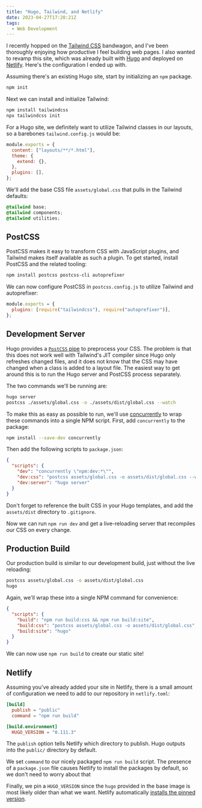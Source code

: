 ```yaml
---
title: "Hugo, Tailwind, and Netlify"
date: 2023-04-27T17:20:21Z
tags:
  - Web Development
---
```


I recently hopped on the [Tailwind CSS][tailwind] bandwagon, and I've been
thoroughly enjoying how productive I feel building web pages. I also wanted to
revamp this site, which was already built with [Hugo][hugo] and deployed on
[Netlify][netlify]. Here's the configuration I ended up with.

<!--more-->

Assuming there's an existing Hugo site, start by initializing an `npm` package.

```bash
npm init
```

Next we can install and initialize Tailwind:

```bash
npm install tailwindcss
npx tailwindcss init
```

For a Hugo site, we definitely want to utilize Tailwind classes in our layouts,
so a barebones `tailwind.config.js` would be:

```js
module.exports = {
  content: ["layouts/**/*.html"],
  theme: {
    extend: {},
  },
  plugins: [],
};
```

We'll add the base CSS file `assets/global.css` that pulls in the Tailwind
defaults:

```css
@tailwind base;
@tailwind components;
@tailwind utilities;
```

## PostCSS

PostCSS makes it easy to transform CSS with JavaScript plugins, and Tailwind
makes itself available as such a plugin. To get started, install PostCSS and the
related tooling:

```bash
npm install postcss postcss-cli autoprefixer
```

We can now configure PostCSS in `postcss.config.js` to utilize Tailwind and
autoprefixer:

```js
module.exports = {
  plugins: [require("tailwindcss"), require("autoprefixer")],
};
```

## Development Server

Hugo provides a [`PostCSS` pipe][hugo-postcss] to preprocess your CSS. The
problem is that this does not work well with Tailwind's JIT compiler since Hugo
only refreshes changed files, and it does not know that the CSS may have changed
when a class is added to a layout file. The easiest way to get around this is to
run the Hugo server and PostCSS process separately.

The two commands we'll be running are:

```bash
hugo server
postcss ./assets/global.css -o ./assets/dist/global.css --watch
```

To make this as easy as possible to run, we'll use [concurrently][concurrently]
to wrap these commands into a single NPM script. First, add `concurrently` to
the package:

```bash
npm install --save-dev concurrently
```

Then add the following scripts to `package.json`:

```json
{
  "scripts": {
    "dev": "concurrently \"npm:dev:*\"",
    "dev:css": "postcss assets/global.css -o assets/dist/global.css --watch",
    "dev:server": "hugo server"
  }
}
```

Don't forget to reference the built CSS in your Hugo templates, and add the
`assets/dist` directory to `.gitignore`.

Now we can run `npm run dev` and get a live-reloading server that recompiles our
CSS on every change.

## Production Build

Our production build is similar to our development build, just without the live
reloading:

```bash
postcss assets/global.css -o assets/dist/global.css
hugo
```

Again, we'll wrap these into a single NPM command for convenience:

```json
{
  "scripts": {
    "build": "npm run build:css && npm run build:site",
    "build:css": "postcss assets/global.css -o assets/dist/global.css",
    "build:site": "hugo"
  }
}
```

We can now use `npm run build` to create our static site!

## Netlify

Assuming you've already added your site in Netlify, there is a small amount of
configuration we need to add to our repository in `netlify.toml`:

```toml
[build]
  publish = "public"
  command = "npm run build"

[build.environment]
  HUGO_VERSION = "0.111.3"
```

The `publish` option tells Netlify which directory to publish. Hugo outputs into
the `public/` directory by default.

We set `command` to our nicely packaged `npm run build` script. The presence of
a `package.json` file causes Netlify to install the packages by default, so we
don't need to worry about that

Finally, we pin a `HUGO_VERSION` since the `hugo` provided in the base image is
most likely older than what we want. Netlify automatically [installs the pinned
version][netlify-hugo-version].

[concurrently]: https://www.npmjs.com/package/concurrently
[hugo]: https://gohugo.io
[hugo-postcss]: https://gohugo.io/hugo-pipes/postcss/
[netlify]: https://www.netlify.com/
[netlify-hugo-version]:
  https://docs.netlify.com/integrations/frameworks/hugo/#hugo-version
[tailwind]: https://tailwindcss.com/
